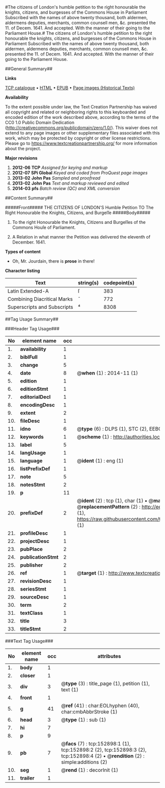 #The citizens of London's humble petition to the right honourable the knights, citizens, and burgesses of the Commons House in Parliament Subscribed with the names of above twenty thousand, both aldermen, aldermens deputies, merchants, common counsell men, &c. presented the 11. of Decem. 1641. And accepted. With the manner of their going to the Parliament House.#
The citizens of London's humble petition to the right honourable the knights, citizens, and burgesses of the Commons House in Parliament Subscribed with the names of above twenty thousand, both aldermen, aldermens deputies, merchants, common counsell men, &c. presented the 11. of Decem. 1641. And accepted. With the manner of their going to the Parliament House.

##General Summary##

**Links**

[TCP catalogue](http://www.ota.ox.ac.uk/tcp/)  • 
[HTML](http://tei.it.ox.ac.uk/tcp/Texts-HTML/free/A79/A79813.html)  • 
[EPUB](http://tei.it.ox.ac.uk/tcp/Texts-EPUB/free/A79/A79813.epub) • 
[Page images (Historical Texts)](https://historicaltexts.jisc.ac.uk/eebo-99895477e)

**Availability**

To the extent possible under law, the Text Creation Partnership has waived all copyright and related or neighboring rights to this keyboarded and encoded edition of the work described above, according to the terms of the CC0 1.0 Public Domain Dedication (http://creativecommons.org/publicdomain/zero/1.0/). This waiver does not extend to any page images or other supplementary files associated with this work, which may be protected by copyright or other license restrictions. Please go to https://www.textcreationpartnership.org/ for more information about the project.

**Major revisions**

1. __2012-06__ __TCP__ *Assigned for keying and markup*
1. __2012-07__ __SPi Global__ *Keyed and coded from ProQuest page images*
1. __2013-02__ __John Pas__ *Sampled and proofread*
1. __2013-02__ __John Pas__ *Text and markup reviewed and edited*
1. __2014-03__ __pfs__ *Batch review (QC) and XML conversion*

##Content Summary##

#####Front#####
THE CITIZENS OF LONDON'S Humble Petition TO The Right Honourable the Knights, Citizens, and Burgeſſe
#####Body#####

1. To the right Honourable the Knights, Citizens and Burgeſſes of the Commons Houſe of Parliament.

1. A Relation in what manner the Petition was delivered the eleventh of December. 1641.

**Types of content**

  * Oh, Mr. Jourdain, there is **prose** in there!

**Character listing**


|Text|string(s)|codepoint(s)|
|---|---|---|
|Latin Extended-A|ſ|383|
|Combining             Diacritical Marks|̄|772|
|Superscripts             and Subscripts|⁴|8308|

##Tag Usage Summary##

###Header Tag Usage###

|No|element name|occ|attributes|
|---|---|---|---|
|1.|__availability__|1||
|2.|__biblFull__|1||
|3.|__change__|5||
|4.|__date__|8| @__when__ (1) : 2014-11 (1)|
|5.|__edition__|1||
|6.|__editionStmt__|1||
|7.|__editorialDecl__|1||
|8.|__encodingDesc__|1||
|9.|__extent__|2||
|10.|__fileDesc__|1||
|11.|__idno__|6| @__type__ (6) : DLPS (1), STC (2), EEBO-CITATION (1), PROQUEST (1), VID (1)|
|12.|__keywords__|1| @__scheme__ (1) : http://authorities.loc.gov/ (1)|
|13.|__label__|5||
|14.|__langUsage__|1||
|15.|__language__|1| @__ident__ (1) : eng (1)|
|16.|__listPrefixDef__|1||
|17.|__note__|5||
|18.|__notesStmt__|2||
|19.|__p__|11||
|20.|__prefixDef__|2| @__ident__ (2) : tcp (1), char (1)  •  @__matchPattern__ (2) : ([0-9\-]+):([0-9IVX]+) (1), (.+) (1)  •  @__replacementPattern__ (2) : http://eebo.chadwyck.com/downloadtiff?vid=$1&page=$2 (1), https://raw.githubusercontent.com/textcreationpartnership/Texts/master/tcpchars.xml#$1 (1)|
|21.|__profileDesc__|1||
|22.|__projectDesc__|1||
|23.|__pubPlace__|2||
|24.|__publicationStmt__|2||
|25.|__publisher__|2||
|26.|__ref__|1| @__target__ (1) : http://www.textcreationpartnership.org/docs/. (1)|
|27.|__revisionDesc__|1||
|28.|__seriesStmt__|1||
|29.|__sourceDesc__|1||
|30.|__term__|2||
|31.|__textClass__|1||
|32.|__title__|3||
|33.|__titleStmt__|2||


###Text Tag Usage###

|No|element name|occ|attributes|
|---|---|---|---|
|1.|__body__|1||
|2.|__closer__|1||
|3.|__div__|3| @__type__ (3) : title_page (1), petition (1), text (1)|
|4.|__front__|1||
|5.|__g__|41| @__ref__ (41) : char:EOLhyphen (40), char:cmbAbbrStroke (1)|
|6.|__head__|3| @__type__ (1) : sub (1)|
|7.|__hi__|7||
|8.|__p__|9||
|9.|__pb__|7| @__facs__ (7) : tcp:152898:1 (1), tcp:152898:2 (2), tcp:152898:3 (2), tcp:152898:4 (2)  •  @__rendition__ (2) : simple:additions (2)|
|10.|__seg__|1| @__rend__ (1) : decorInit (1)|
|11.|__trailer__|1||
